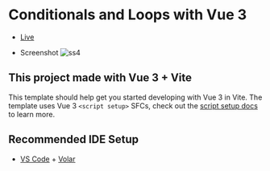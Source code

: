 # Conditionals and Loops with Vue 3

- [Live](https://conditionalsandloopswithvuejs.web.app/) 

- Screenshot ![ss4](https://user-images.githubusercontent.com/99514353/193370969-27b1773b-6dca-4fd4-bae6-548291abc364.png)

## This project made with Vue 3 + Vite

This template should help get you started developing with Vue 3 in Vite. The template uses Vue 3 `<script setup>` SFCs, check out the [script setup docs](https://v3.vuejs.org/api/sfc-script-setup.html#sfc-script-setup) to learn more.

## Recommended IDE Setup

- [VS Code](https://code.visualstudio.com/) + [Volar](https://marketplace.visualstudio.com/items?itemName=Vue.volar)
